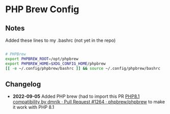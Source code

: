 # PHP Brew Config


## Notes

Added these lines to my .bashrc (not yet in the repo)

```bash

# PHPBrew
export PHPBREW_ROOT=/opt/phpbrew
export PHPBREW_HOME=$XDG_CONFIG_HOME/phpbrew
[[ -e ~/.config/phpbrew/bashrc ]] && source ~/.config/phpbrew/bashrc

```


## Changelog

  - **2022-09-05** Added PHP brew (had to import this PR [PHP8.1 compatibility by dmnlk · Pull Request #1264 · phpbrew/phpbrew](https://github.com/phpbrew/phpbrew/pull/1264) to make it work with PHP 8.1

